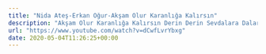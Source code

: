 ```yaml
---
title: "Nida Ateş-Erkan Oğur-Akşam Olur Karanlığa Kalırsın"
description: "Akşam Olur Karanlığa Kalırsın Derin Derin Sevdalara Dalarsın Oy Gelin Gelin Sevdalı Gelin Öldürdün Beni Beni Koyup Yad Ellere Varırsın Sana Zulüm Bana Ölüm D..."
url: "https://www.youtube.com/watch?v=dCwfLvrYbxg"
date: 2020-05-04T11:26:25+00:00
---
```

